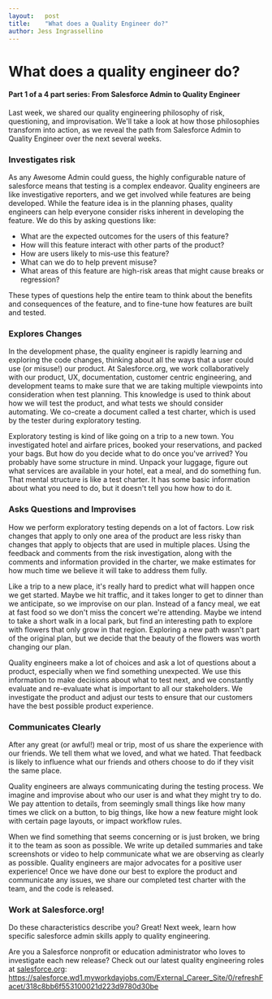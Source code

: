 ```yaml
---
layout:   post
title:    "What does a Quality Engineer do?"
author: Jess Ingrassellino
---
```



# What does a quality engineer do? 

#### Part 1 of a 4 part series: From Salesforce Admin to Quality Engineer
 

Last week, we shared our quality engineering philosophy of risk, questioning, and improvisation. We'll take a look at how those philosophies transform into action, as we reveal the path from Salesforce Admin to Quality Engineer over the next several weeks. 


### Investigates risk 

 As any Awesome Admin could guess, the highly configurable nature of salesforce means that testing is a complex endeavor. Quality engineers are like investigative reporters, and we get involved while features are being developed. While the feature idea is in the planning phases, quality engineers can help everyone consider risks inherent in developing the feature. We do this by asking questions like:

* What are the expected outcomes for the users of this feature?
* How will this feature interact with other parts of the product?
* How are users likely to mis-use this feature?
* What can we do to help prevent misuse?
* What areas of this feature are high-risk areas that might cause breaks or regression?

These types of questions help the entire team to think about the benefits and consequences of the feature, and to fine-tune how features are built and tested.

### Explores Changes

In the development phase, the quality engineer is rapidly learning and exploring the code changes, thinking about all the ways that a user could use (or misuse!) our product. At Salesforce.org, we work collaboratively with our product, UX, documentation, customer centric engineering, and development teams to make sure that we are taking multiple viewpoints into consideration when test planning. This knowledge is used to think about how we will test the product, and what tests we should consider automating. We co-create a document called a test charter, which is used by the tester during exploratory testing. 

Exploratory testing is kind of like going on a trip to a new town. You investigated hotel and airfare prices, booked your reservations, and packed your bags. But how do you decide what to do once you've arrived? You probably have some structure in mind. Unpack your luggage, figure out what services are available in your hotel, eat a meal, and do something fun. That mental structure is like a test charter. It has some basic information about what you need to do, but it doesn't tell you how how to do it.

### Asks Questions and Improvises


How we perform exploratory testing depends on a lot of factors. Low risk changes that apply to only one area of the product are less risky than changes that apply to objects that are used in multiple places. Using the feedback and comments from the risk investigation, along with the comments and information provided in the charter, we make estimates for how much time we believe it will take to address them fully.

Like a trip to a new place, it's really hard to predict what will happen once we get started. Maybe we hit traffic, and it takes longer to get to dinner than we anticipate, so we improvise on our plan. Instead of a fancy meal, we eat at fast food so we don't miss the concert we're attending. Maybe we intend to take a short walk in a local park, but find an interesting path to explore with flowers that only grow in that region. Exploring a new path wasn't part of the original plan, but we decide that the beauty of the flowers was worth changing our plan.

Quality engineers make a lot of choices and ask a lot of questions about a product, especially when we find something unexpected. We use this information to make decisions about what to test next, and we constantly evaluate and re-evaluate what is important to all our stakeholders. We investigate the product and adjust our tests to ensure that our customers have the best possible product experience. 


### Communicates Clearly


After any great (or awful!) meal or trip, most of us share the experience with our friends. We tell them what we loved, and what we hated. That feedback is likely to influence what our friends and others choose to do if they visit the same place.

Quality engineers are always communicating during the testing process. We imagine and improvise about who our user is and what they might try to do. We pay attention to details, from seemingly small things like how many times we click on a button, to big things, like how a new feature might look with certain page layouts, or impact workflow rules. 

When we find something that seems concerning or is just broken, we bring it to the team as soon as possible. We write up detailed summaries and take screenshots or video to help communicate what we are observing as clearly as possible. Quality engineers are major advocates for a positive user experience! Once we have done our best to explore the product and communicate any issues, we share our completed test charter with the team, and the code is released.

### Work at Salesforce.org!

Do these characteristics describe you? Great! Next week, learn how specific salesforce admin skills apply to quality engineering.

Are you a Salesforce nonprofit or education administrator who loves to investigate each new release? Check out our latest quality engineering roles at [salesforce.org](http://salesforce.org/): https://salesforce.wd1.myworkdayjobs.com/External_Career_Site/0/refreshFacet/318c8bb6f553100021d223d9780d30be



